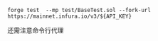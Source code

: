 


```
forge test  --mp test/BaseTest.sol --fork-url https://mainnet.infura.io/v3/${API_KEY} 
```

还需注意命令行代理